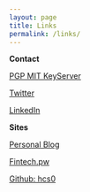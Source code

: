```yaml
---
layout: page
title: Links
permalink: /links/
---
```


**Contact**

[PGP MIT KeyServer](https://pgp.mit.edu/pks/lookup?op=vindex&search=0xDD747F947C6A83DC)

[Twitter](https://www.twitter.com/superruserr)

[LinkedIn](https://www.linkedin.com/in/hannahsuarez)

**Sites**

[Personal Blog](https://www.hannahsuarez.me/blog/)

[Fintech.pw](http://www.fintech.pw)

[Github: hcs0](http://www.github.com/hcs0)

